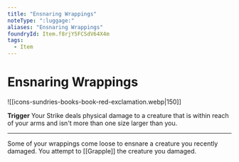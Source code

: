 ```yaml
---
title: "Ensnaring Wrappings"
noteType: ":luggage:"
aliases: "Ensnaring Wrappings"
foundryId: Item.f8rjY5FCSdV64X4m
tags:
  - Item
---
```


# Ensnaring Wrappings
![[icons-sundries-books-book-red-exclamation.webp|150]]

**Trigger** Your Strike deals physical damage to a creature that is within reach of your arms and isn't more than one size larger than you.

* * *

Some of your wrappings come loose to ensnare a creature you recently damaged. You attempt to [[Grapple]] the creature you damaged.
